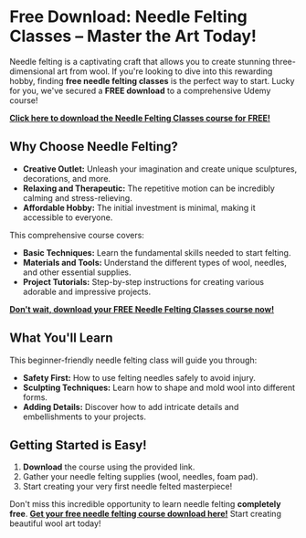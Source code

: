 # Free Download: Needle Felting Classes – Master the Art Today!

Needle felting is a captivating craft that allows you to create stunning three-dimensional art from wool. If you're looking to dive into this rewarding hobby, finding **free needle felting classes** is the perfect way to start. Lucky for you, we've secured a **FREE download** to a comprehensive Udemy course!

[**Click here to download the Needle Felting Classes course for FREE!**](https://udemywork.com/needle-felting-classes)

## Why Choose Needle Felting?

*   **Creative Outlet:** Unleash your imagination and create unique sculptures, decorations, and more.
*   **Relaxing and Therapeutic:** The repetitive motion can be incredibly calming and stress-relieving.
*   **Affordable Hobby:** The initial investment is minimal, making it accessible to everyone.

This comprehensive course covers:

*   **Basic Techniques:** Learn the fundamental skills needed to start felting.
*   **Materials and Tools:** Understand the different types of wool, needles, and other essential supplies.
*   **Project Tutorials:** Step-by-step instructions for creating various adorable and impressive projects.

[**Don't wait, download your FREE Needle Felting Classes course now!**](https://udemywork.com/needle-felting-classes)

## What You'll Learn

This beginner-friendly needle felting class will guide you through:

*   **Safety First:** How to use felting needles safely to avoid injury.
*   **Sculpting Techniques:** Learn how to shape and mold wool into different forms.
*   **Adding Details:** Discover how to add intricate details and embellishments to your projects.

## Getting Started is Easy!

1.  **Download** the course using the provided link.
2.  Gather your needle felting supplies (wool, needles, foam pad).
3.  Start creating your very first needle felted masterpiece!

Don't miss this incredible opportunity to learn needle felting **completely free**. **[Get your free needle felting course download here!](https://udemywork.com/needle-felting-classes)** Start creating beautiful wool art today!
